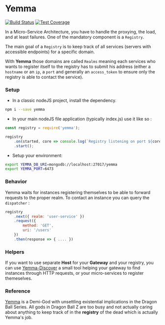 # Yemma
[![Build Status](https://travis-ci.org/Digipolitan/yemma.svg?branch=master)](https://travis-ci.org/Digipolitan/yemma)
[![Test Coverage](https://codeclimate.com/github/Digipolitan/yemma/badges/coverage.svg)](https://codeclimate.com/github/Digipolitan/yemma/coverage)

In a Micro-Service Architecture, you have to handle the proxying, the load, and at least failures.
One of the mandatory component is a `Registry`.

The main goal of a `Registry` is to keep track of all services (servers with accessible endpoints) for a specific domain.

With **Yemma** those domains are called `Realms` meaning each services who wants to register itself to the registry has to submit his address (either a `hostname` or an `ip`, a `port` and generally an `access_token` to ensure only the registry is able to contact the service).

### Setup

- In a classic nodeJS project, install the dependency.

 ```bash
 npm i --save yemma
 ```

- In your main nodeJS file application (typically index.js) use it like so :

 ```javascript
 const registry = require('yemma');

 registry
     .on(started, core => console.log(`Registry listening on port ${core.settings.port}`))
     .start();
 ```

- Setup your environment:

 ```bash
 export YEMMA_DB_URI=mongodb://localhost:27017/yemma
 export YEMMA_PORT=6473
```

### Behavior
Yemma waits for instances registering themselves to be able to forward requests to the proper realm.
To contact an instance you can query the `dispatcher` :

```javascript
registry
    .next({ realm: 'user-service' })
    .request({
        method: 'GET',
        uri: '/users'
    })
    .then(response => { .... })
```

### Helpers
If you want to use separate **Host** for your **Gateway** and your registry, you can use [Yemma-Discover](https://github.com/Digipolitan/yemma-discovery)  a small tool helping your gateway to find instances through HTTP requests, or your micro-services to register themeselves.

### Reference
[Yemma](http://dragonball.wikia.com/wiki/King_Yemma) is a Demi-God with unsettling existential implications in the Dragon Ball Series.
All gods in Dragon Ball Z are too busy and not actually caring about anything to keep track of in the **registry** of the dead which is actually Yemma's job.
